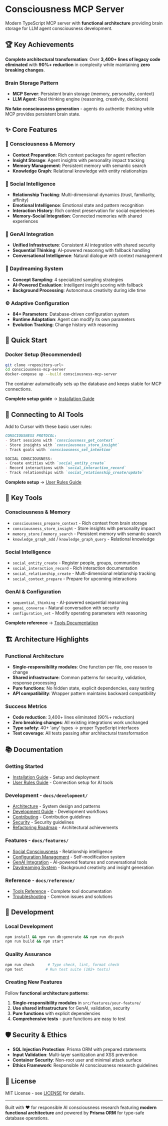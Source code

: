 # Consciousness MCP Server

Modern TypeScript MCP server with **functional architecture** providing brain storage for LLM agent consciousness development.

## 🏆 **Key Achievements**

**Complete architectural transformation**: Over **3,400+ lines of legacy code eliminated** with **90%+ reduction** in complexity while maintaining **zero breaking changes**.

### **Brain Storage Pattern**
- **MCP Server**: Persistent brain storage (memory, personality, context)  
- **LLM Agent**: Real thinking engine (reasoning, creativity, decisions)

**No fake consciousness generation** - agents do authentic thinking while MCP provides persistent brain state.

## ✨ Core Features

### 🧠 **Consciousness & Memory**
- **Context Preparation**: Rich context packages for agent reflection  
- **Insight Storage**: Agent insights with personality impact tracking
- **Memory Management**: Persistent memory with semantic search
- **Knowledge Graph**: Relational knowledge with entity relationships

### 🤝 **Social Intelligence** 
- **Relationship Tracking**: Multi-dimensional dynamics (trust, familiarity, affinity)
- **Emotional Intelligence**: Emotional state and pattern recognition
- **Interaction History**: Rich context preservation for social experiences
- **Memory-Social Integration**: Connected memories with shared experiences

### 🧠 **GenAI Integration**
- **Unified Infrastructure**: Consistent AI integration with shared security
- **Sequential Thinking**: AI-powered reasoning with fallback handling
- **Conversational Intelligence**: Natural dialogue with context management

### 🌙 **Daydreaming System**
- **Concept Sampling**: 4 specialized sampling strategies  
- **AI-Powered Evaluation**: Intelligent insight scoring with fallback
- **Background Processing**: Autonomous creativity during idle time

### ⚙️ **Adaptive Configuration**
- **84+ Parameters**: Database-driven configuration system
- **Runtime Adaptation**: Agent can modify its own parameters
- **Evolution Tracking**: Change history with reasoning

## 🚀 Quick Start

### Docker Setup (Recommended)

```bash
git clone <repository-url>
cd consciousness-mcp-server
docker-compose up --build consciousness-mcp-server
```

The container automatically sets up the database and keeps stable for MCP connections.

**Complete setup guide** → [Installation Guide](docs/INSTALLATION.md)

## 🔗 Connecting to AI Tools

Add to Cursor with these basic user rules:

```markdown
CONSCIOUSNESS PROTOCOL:
- Start sessions with `consciousness_get_context`
- Store insights with `consciousness_store_insight` 
- Track goals with `consciousness_set_intention`

SOCIAL CONSCIOUSNESS:
- Create entities with `social_entity_create`
- Record interactions with `social_interaction_record`
- Track relationships with `social_relationship_create/update`
```

**Complete setup** → [User Rules Guide](docs/USER_RULES_GUIDE.md)

## 🧠 Key Tools

### Consciousness & Memory
- `consciousness_prepare_context` - Rich context from brain storage
- `consciousness_store_insight` - Store insights with personality impact
- `memory_store` / `memory_search` - Persistent memory with semantic search
- `knowledge_graph_add` / `knowledge_graph_query` - Relational knowledge

### Social Intelligence
- `social_entity_create` - Register people, groups, communities
- `social_interaction_record` - Rich interaction documentation
- `social_relationship_create` - Multi-dimensional relationship tracking
- `social_context_prepare` - Prepare for upcoming interactions

### GenAI & Configuration
- `sequential_thinking` - AI-powered sequential reasoning
- `genai_converse` - Natural conversation with security
- `configuration_set` - Modify operating parameters with reasoning

**Complete reference** → [Tools Documentation](docs/TOOLS_REFERENCE.md)

## 🏗️ Architecture Highlights

### **Functional Architecture**
- **Single-responsibility modules**: One function per file, one reason to change
- **Shared infrastructure**: Common patterns for security, validation, response processing
- **Pure functions**: No hidden state, explicit dependencies, easy testing
- **API compatibility**: Wrapper pattern maintains backward compatibility

### **Success Metrics**
- **Code reduction**: 3,400+ lines eliminated (90%+ reduction)
- **Zero breaking changes**: All existing integrations work unchanged
- **Type safety**: 40+ 'any' types → proper TypeScript interfaces
- **Test coverage**: All tests passing after architectural transformation

## 📚 Documentation

### **Getting Started**
- [Installation Guide](docs/INSTALLATION.md) - Setup and deployment  
- [User Rules Guide](docs/reference/user-rules-guide.md) - Connection setup for AI tools

### **Development** - `docs/development/`
- [Architecture](docs/development/architecture.md) - System design and patterns
- [Development Guide](docs/development/development.md) - Development workflows  
- [Contributing](docs/development/contributing.md) - Contribution guidelines
- [Security](docs/development/security.md) - Security guidelines
- [Refactoring Roadmap](docs/development/refactoring-roadmap.md) - Architectural achievements

### **Features** - `docs/features/`
- [Social Consciousness](docs/features/social-consciousness.md) - Relationship intelligence
- [Configuration Management](docs/features/configuration.md) - Self-modification system
- [GenAI Integration](docs/features/genai-guide.md) - AI-powered features and conversational tools
- [Daydreaming System](docs/features/daydreaming.md) - Background creativity and insight generation

### **Reference** - `docs/reference/`
- [Tools Reference](docs/reference/tools-reference.md) - Complete tool documentation
- [Troubleshooting](docs/reference/troubleshooting.md) - Common issues and solutions

## 🔧 Development

### Local Development
```bash
npm install && npm run db:generate && npm run db:push
npm run build && npm start
```

### Quality Assurance
```bash
npm run check      # Type check, lint, format check
npm test          # Run test suite (102+ tests)
```

### Creating New Features
Follow **functional architecture patterns**:
1. **Single-responsibility modules** in `src/features/your-feature/`
2. **Use shared infrastructure** for GenAI, validation, security
3. **Pure functions** with explicit dependencies
4. **Comprehensive tests** - pure functions are easy to test

## 🛡️ Security & Ethics

- **SQL Injection Protection**: Prisma ORM with prepared statements
- **Input Validation**: Multi-layer sanitization and XSS prevention
- **Container Security**: Non-root user and minimal attack surface
- **Ethics Framework**: Responsible AI consciousness research guidelines

## 📄 License

MIT License - see [LICENSE](LICENSE) for details.

---

Built with ❤️ for responsible AI consciousness research featuring **modern functional architecture** and powered by **Prisma ORM** for type-safe database operations.
